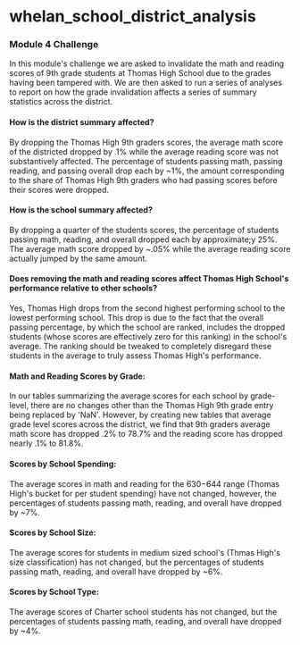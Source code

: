 # whelan_school_district_analysis

### Module 4 Challenge

In this module's challenge we are asked to invalidate the math and reading scores of 9th grade students at Thomas High School due to the grades having been tampered with. We are then asked to run a series of analyses to report on how the grade invalidation affects a series of summary statistics across the district.

#### How is the district summary affected?

By dropping the Thomas High 9th graders scores, the average math score of the districted dropped by .1% while the average reading score was not substantively affected. The percentage of students passing math, passing reading, and passing overall drop each by ~1%, the amount corresponding to the share of Thomas High 9th graders who had passing scores before their scores were dropped.

#### How is the school summary affected?

By dropping a quarter of the students scores, the percentage of students passing math, reading, and overall dropped each by approximate;y 25%. The average math score dropped by ~.05% while the average reading score actually jumped by the same amount.

#### Does removing the math and reading scores affect Thomas High School's performance relative to other schools?

Yes, Thomas High drops from the second highest performing school to the lowest performing school. This drop is due to the fact that the overall passing percentage, by which the school are ranked, includes the dropped students (whose scores are effectively zero for this ranking) in the school's average. The ranking should be tweaked to completely disregard these students in the average to truly assess Thomas High's performance.

#### Math and Reading Scores by Grade:

In our tables summarizing the average scores for each school by grade-level, there are no changes other than the Thomas High 9th grade entry being replaced by 'NaN'. However, by creating new tables that average grade level scores across the district, we find that 9th graders average math score has dropped .2% to 78.7% and the reading score has dropped nearly .1% to 81.8%.

#### Scores by School Spending:

The average scores in math and reading for the $630-$644 range (Thomas High's bucket for per student spending) have not changed, however, the percentages of students passing math, reading, and overall have dropped by ~7%.

#### Scores by School Size:

The average scores for students in medium sized school's (Thmas High's size classification) has not changed, but the percentages of students passing math, reading, and overall have dropped by ~6%.

#### Scores by School Type:

The average scores of Charter school students has not changed, but the percentages of students passing math, reading, and overall have dropped by ~4%.